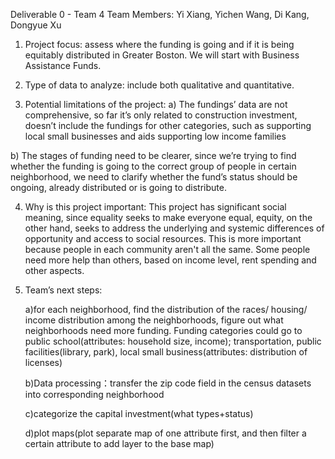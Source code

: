 
Deliverable 0 - Team 4
Team Members: Yi Xiang, Yichen Wang, Di Kang, Dongyue Xu

1. Project focus: assess where the funding is going and if it is being equitably distributed in Greater Boston. We will start with Business Assistance Funds. 
2. Type of data to analyze: include both qualitative and quantitative. 

3. Potential limitations of the project: 
a) The fundings’ data are not comprehensive, so far it’s only related to construction investment, doesn’t include the fundings for other categories, such as supporting local small businesses and aids supporting low income families

b) The stages of funding need to be clearer, since we’re trying to find whether the funding is going to the correct group of people in certain neighborhood, we need to clarify whether the fund’s status should be ongoing, already distributed or is going to distribute. 
   
4. Why is this project important:
This project has significant social meaning, since equality seeks to make everyone equal, equity, on the other hand, seeks to address the underlying and systemic differences of opportunity and access to social resources. This is more important because people in each community aren't all the same. Some people need more help than others, based on income level, rent spending and other aspects.

5. Team’s next steps:

   a)for each neighborhood, find the distribution of the races/ housing/ income distribution among the neighborhoods, figure out what neighborhoods need more funding.        Funding categories could go to public school(attributes: household size, income); 
     transportation, public facilities(library, park), 
     local small business(attributes: distribution of licenses)
     
   b)Data processing：transfer the zip code field in the census datasets into corresponding neighborhood
   
   c)categorize the capital investment(what types+status)
   
   d)plot maps(plot separate map of one attribute first, and then filter a certain attribute to add layer to the base map)
   
